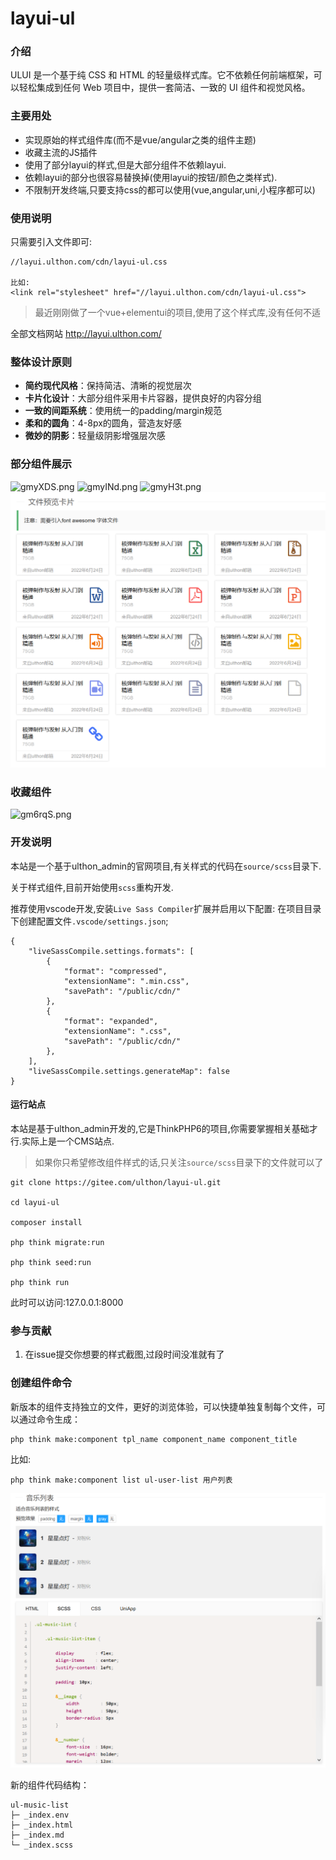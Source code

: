 # layui-ul

### 介绍
ULUI 是一个基于纯 CSS 和 HTML 的轻量级样式库。它不依赖任何前端框架，可以轻松集成到任何 Web 项目中，提供一套简洁、一致的 UI 组件和视觉风格。


### 主要用处

- 实现原始的样式组件库(而不是vue/angular之类的组件主题)
- 收藏主流的JS插件
- 使用了部分layui的样式,但是大部分组件不依赖layui.
- 依赖layui的部分也很容易替换掉(使用layui的按钮/颜色之类样式).
- 不限制开发终端,只要支持css的都可以使用(vue,angular,uni,小程序都可以)

### 使用说明

只需要引入文件即可:
```
//layui.ulthon.com/cdn/layui-ul.css

比如:
<link rel="stylesheet" href="//layui.ulthon.com/cdn/layui-ul.css">
```
> 最近刚刚做了一个vue+elementui的项目,使用了这个样式库,没有任何不适

全部文档网站 http://layui.ulthon.com/

### 整体设计原则

- **简约现代风格**：保持简洁、清晰的视觉层次
- **卡片化设计**：大部分组件采用卡片容器，提供良好的内容分组
- **一致的间距系统**：使用统一的padding/margin规范
- **柔和的圆角**：4-8px的圆角，营造友好感
- **微妙的阴影**：轻量级阴影增强层次感

### 部分组件展示

![gmyXDS.png](https://z3.ax1x.com/2021/05/03/gmyXDS.png)
![gmyINd.png](https://z3.ax1x.com/2021/05/03/gmyINd.png)
![gmyH3t.png](https://z3.ax1x.com/2021/05/03/gmyH3t.png)
![ul-card-file](public/static/images/demo/ul-card-file.png)

### 收藏组件

![gm6rqS.png](https://z3.ax1x.com/2021/05/03/gm6rqS.png)

### 开发说明

本站是一个基于ulthon_admin的官网项目,有关样式的代码在`source/scss`目录下.

关于样式组件,目前开始使用`scss`重构开发.

推荐使用vscode开发,安装`Live Sass Compiler`扩展并启用以下配置:
在项目目录下创建配置文件`.vscode/settings.json`;
```
{
    "liveSassCompile.settings.formats": [
        {
            "format": "compressed",
            "extensionName": ".min.css",
            "savePath": "/public/cdn/"
        },
        {
            "format": "expanded",
            "extensionName": ".css",
            "savePath": "/public/cdn/"
        },
    ],
    "liveSassCompile.settings.generateMap": false
}
```

#### 运行站点

本站是基于ulthon_admin开发的,它是ThinkPHP6的项目,你需要掌握相关基础才行.实际上是一个CMS站点.

> 如果你只希望修改组件样式的话,只关注`source/scss`目录下的文件就可以了

```
git clone https://gitee.com/ulthon/layui-ul.git

cd layui-ul

composer install

php think migrate:run

php think seed:run

php think run

```
此时可以访问:127.0.0.1:8000



### 参与贡献

1.  在issue提交你想要的样式截图,过段时间没准就有了

### 创建组件命令

新版本的组件支持独立的文件，更好的浏览体验，可以快捷单独复制每个文件，可以通过命令生成：

```
php think make:component tpl_name component_name component_title 
```

比如:

```
php think make:component list ul-user-list 用户列表
```

![新版组件效果](public/static/images/demo/new-component.png)

新的组件代码结构：
```
ul-music-list   
├─ _index.env   
├─ _index.html  
├─ _index.md    
└─ _index.scss  
```